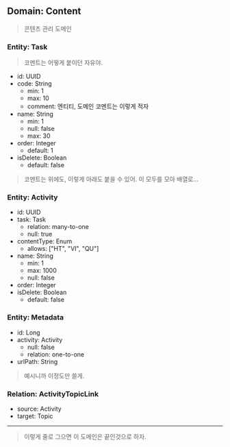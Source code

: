 ## Domain: Content

> 콘텐츠 관리 도메인

### Entity: Task

> 코멘트는 어떻게 붙이던 자유야.

- id: UUID
- code: String
  - min: 1
  - max: 10
  - comment: 엔티티, 도메인 코멘트는 이렇게 적자
- name: String
  - min: 1
  - null: false
  - max: 30
- order: Integer
  - default: 1
- isDelete: Boolean
  - default: false

> 코멘트는 위에도, 이렇게 아래도 붙을 수 있어. 이 모두를 모아 배열로...

### Entity: Activity

- id: UUID
- task: Task
  - relation: many-to-one
  - null: true
- contentType: Enum
  - allows: ["HT", "VI", "QU"]
- name: String
  - min: 1
  - max: 1000
  - null: false
- order: Integer
- isDelete: Boolean
  - default: false

### Entity: Metadata

- id: Long
- activity: Activity
  - null: false
  - relation: one-to-one
- urlPath: String

> 예시니까 이정도만 쓸게.

### Relation: ActivityTopicLink

- source: Activity
- target: Topic

---

> 이렇게 줄로 그으면 이 도메인은 끝인것으로 하자.
